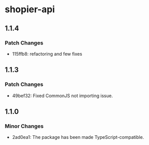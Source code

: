 # shopier-api

## 1.1.4

### Patch Changes

- 115ffb8: refactoring and few fixes

## 1.1.3

### Patch Changes

- 49bef32: Fixed CommonJS not importing issue.

## 1.1.0

### Minor Changes

- 2ad0ea1: The package has been made TypeScript-compatible.
